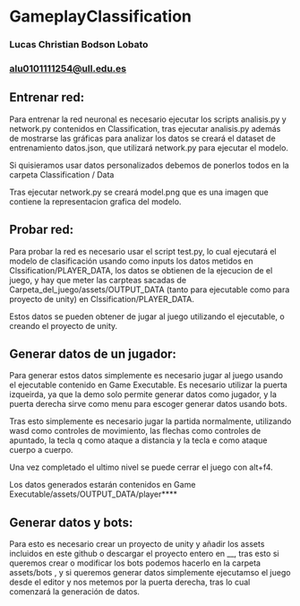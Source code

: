 # GameplayClassification
### Lucas Christian Bodson Lobato
### alu0101111254@ull.edu.es
## Entrenar red:

Para entrenar la red neuronal es necesario ejecutar los scripts analisis.py y network.py contenidos en Classification, tras ejecutar analisis.py además de mostrarse las gráficas para analizar los datos se creará el dataset de entrenamiento datos.json, que utilizará network.py para ejecutar el modelo.

Si quisieramos usar datos personalizados debemos de ponerlos todos en la carpeta Classification / Data

Tras ejecutar network.py se creará model.png que es una imagen que contiene la representacion grafica del modelo.

## Probar red:
Para probar la red es necesario usar el script test.py, lo cual ejecutará el modelo de clasificación usando como inputs los datos metidos en Clssification/PLAYER_DATA, los datos se obtienen de la ejecucion de el juego, y hay que meter las carpteas sacadas de Carpeta_del_juego/assets/OUTPUT_DATA (tanto para ejecutable como para proyecto de unity) en Clssification/PLAYER_DATA.

Estos datos se pueden obtener de jugar al juego utilizando el ejecutable, o creando el proyecto de unity.

## Generar datos de un jugador:
Para generar estos datos simplemente es necesario jugar al juego usando el ejecutable contenido en Game Executable.
Es necesario utilizar la puerta izqueirda, ya que la demo solo permite generar datos como jugador, y la puerta derecha sirve como menu para escoger generar datos usando bots.


Tras esto simplemente es necesario jugar la partida normalmente, utilizando wasd como controles de movimiento, las flechas como controles de apuntado, la tecla q como ataque a distancia y la tecla e como ataque cuerpo a cuerpo.


Una vez completado el ultimo nivel se puede cerrar el juego con alt+f4.


Los datos generados estarán contenidos en Game Executable/assets/OUTPUT_DATA/player****

## Generar datos y bots:
Para esto es necesario crear un proyecto de unity y añadir los assets incluidos en este github o descargar el proyecto entero en __,
tras esto si queremos crear o modificar los bots podemos hacerlo en la carpeta assets/bots , y si queremos generar datos simplemente ejecutamso el juego desde el editor y nos metemos por la puerta derecha, tras lo cual comenzará la generación de datos. 

